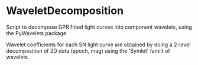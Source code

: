 # WaveletDecomposition
Script to decompose GPR fitted light curves into component wavelets, using the PyWavelets package

Wavelet coefficients for each SN light curve are obtained by doing a 2-level decomposition of 2D data (epoch, mag) using the 'Symlet' familt of wavelets.
